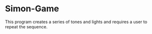 # Simon-Game
This program creates a series of tones and lights and requires a user to repeat the sequence.
